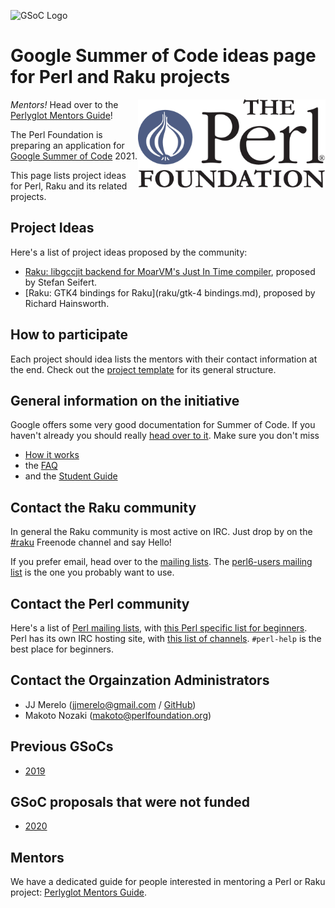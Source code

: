 ![GSoC Logo](https://summerofcode.withgoogle.com/static/img/summer-of-code-logo.svg)

# Google Summer of Code ideas page for Perl and Raku projects

<img src="img/tpf_logo_transparent.png" width="300px" align="right" alt="TPF">

*Mentors!* Head over to the [Perlyglot Mentors Guide](mentors-guide.md)!


The Perl Foundation is preparing an application
for [Google Summer of Code](https://summerofcode.withgoogle.com/)
2021.

This page lists project ideas for Perl, Raku and its related projects.


## Project Ideas

Here's a list of project ideas proposed by the community:

- [Raku: libgccjit backend for MoarVM's Just In Time compiler](raku/libccjig-backend.md),
  proposed by Stefan Seifert.
- [Raku: GTK4 bindings for Raku](raku/gtk-4 bindings.md), proposed by
  Richard Hainsworth.

## How to participate

Each project should idea lists the mentors with their contact
information at the end. Check out
the [project template](project_template.md) for its general structure.


## General information on the initiative

Google offers some very good documentation for Summer of Code. If you haven't already you should really
[head over to it](https://summerofcode.withgoogle.com/). Make sure you don't miss

- [How it works](https://summerofcode.withgoogle.com/how-it-works/)
- the [FAQ](https://developers.google.com/open-source/gsoc/faq)
- and the [Student Guide](https://google.github.io/gsocguides/student/)


## Contact the Raku community

In general the Raku community is most active on IRC. Just drop by on the
[#raku](https://webchat.freenode.net/#raku) Freenode channel and say Hello!

If you prefer email, head over to the [mailing lists](https://raku.org/archive/lists/).
The [perl6-users mailing list](https://www.nntp.perl.org/group/perl.perl6.users/) is the one you
probably want to use.


## Contact the Perl community

Here's a list of [Perl mailing lists](https://lists.perl.org/), with
[this Perl specific list for beginners](https://www.nntp.perl.org/group/perl.beginners/).
Perl has its own IRC hosting site, with [this list of channels](http://www.irc.perl.org/channels.html).
`#perl-help` is the best place for beginners.


## Contact the Orgainzation Administrators

- JJ Merelo (jjmerelo@gmail.com / [GitHub](https://github.com/JJ))
- Makoto Nozaki (makoto@perlfoundation.org)

## Previous GSoCs

- [2019](https://perl-foundation-outreach.github.io/ideas)

## GSoC proposals that were not funded

- [2020](https://perl-foundation-outreach.github.io/gsoc-2020-ideas)


## Mentors

We have a dedicated guide for people interested in mentoring a Perl or Raku project:
[Perlyglot Mentors Guide](mentors-guide.md).

